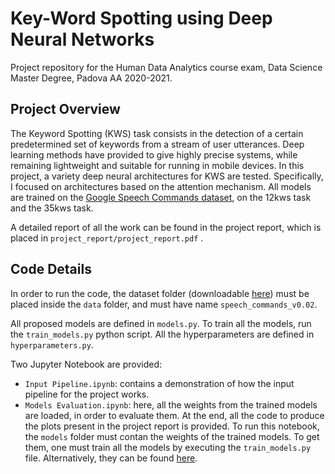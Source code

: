# Key-Word Spotting using Deep Neural Networks

Project repository for the Human Data Analytics course exam, Data Science Master Degree, Padova AA 2020-2021.

## Project Overview

The Keyword Spotting (KWS) task consists in the detection of a certain predetermined set of keywords from a stream of user utterances. Deep learning methods have provided to give highly precise systems, while remaining lightweight and suitable for running in mobile devices.
In this project, a variety deep neural architectures for KWS are tested. Specifically, I focused on architectures based on the attention mechanism. All models are trained on the [Google Speech Commands dataset](https://www.tensorflow.org/datasets/catalog/speech_commands?hl=en), on the 12kws task and the 35kws task.

A detailed report of all the work can be found in the project report, which is placed in `project_report/project_report.pdf` .

## Code Details

In order to run the code, the dataset folder (downloadable [here](http://download.tensorflow.org/data/speech_commands_test_set_v0.02.tar.gz)) must be placed inside the `data` folder, and must have name `speech_commands_v0.02`.

All proposed models are defined in `models.py`. To train all the models, run the `train_models.py` python script. All the hyperparameters are defined in `hyperparameters.py`.

Two Jupyter Notebook are provided:
 - `Input Pipeline.ipynb`: contains a demonstration of how the input pipeline for the project works. 
 - `Models Evaluation.ipynb`: here, all the weights from the trained models are loaded, in order to evaluate them. At the end, all the code to produce the plots present in the project report is provided. To run this notebook, the `models` folder must contan the weights of the trained models. To get them, one must train all the models by executing the `train_models.py` file. Alternatively, they can be found [here]().

